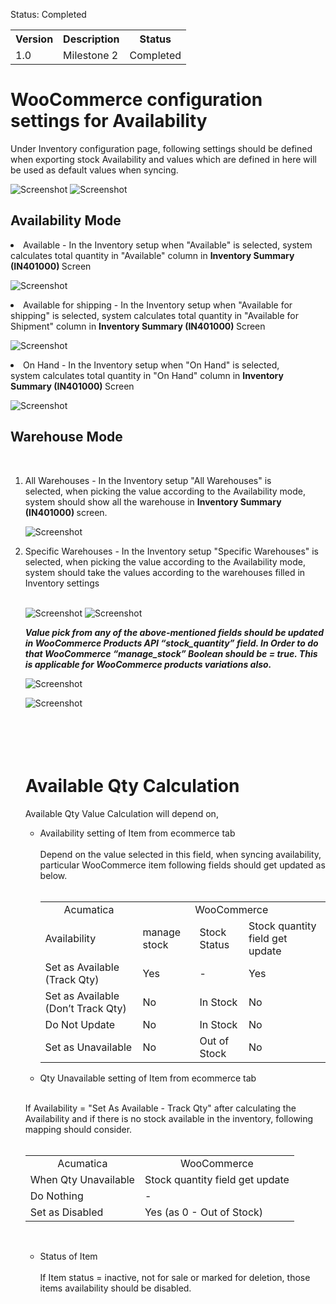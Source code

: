 
<p>Status: Completed</p>
<table>
<tbody>
<tr>
<th>Version</th>
<th>Description</th>
<th>Status</th></tr>
<tr>
<td>1.0</td>
<td>Milestone 2</td>
<td>Completed</td></tr></tbody></table>
<p><ac:structured-macro ac:macro-id="928e781e-c6f5-45f8-aa9b-a7ad69284d26" ac:name="toc" ac:schema-version="1" /></p>
<h1>WooCommerce configuration settings for Availability</h1>

<p>Under Inventory configuration page, following settings should be defined when exporting stock Availability and values which are defined in here will be used as default values when syncing.</p>

![Screenshot](/Specifications/Spec%20Images/Availability1.png) 
![Screenshot](/Specifications/Spec%20Images/Availability2.png)

<h2>Availability Mode</h2>

<li>Available - In the Inventory setup when &quot;Available&quot; is selected, system calculates total quantity in &quot;Available&quot; column in&nbsp;<strong>Inventory Summary (IN401000) </strong> Screen
  
  ![Screenshot](/Specifications/Spec%20Images/Availability3.png)
  
<li>Available for shipping - In the Inventory setup when &quot;Available for shipping&quot; is selected, system&nbsp;calculates total quantity in &quot;Available for Shipment&quot; column in&nbsp;<strong>Inventory Summary (IN401000) </strong> Screen 
  
![Screenshot](/Specifications/Spec%20Images/Availability4.png)
  
<li>On Hand -&nbsp;In the Inventory setup when &quot;On Hand&quot; is selected, system&nbsp;calculates total quantity in &quot;On Hand&quot; column in&nbsp;<strong>Inventory Summary (IN401000) </strong> Screen 
  
 ![Screenshot](/Specifications/Spec%20Images/Availability5.png)
  
<h2>Warehouse Mode</h2>
<p>&nbsp;</p>
<ol>
<li>All Warehouses -&nbsp;In the Inventory setup &quot;All Warehouses&quot; is selected,&nbsp;when picking the value according to the Availability mode, system should show all the warehouse in&nbsp;<strong>Inventory Summary (IN401000)&nbsp;</strong>screen.
  
  ![Screenshot](/Specifications/Spec%20Images/Availability6.png)
  
<li>Specific Warehouses - In the Inventory setup &quot;Specific Warehouses&quot; is selected, when picking the value according to the Availability mode, system should take the values according to the warehouses filled in Inventory settings<br /><br />
  
  ![Screenshot](/Specifications/Spec%20Images/Availability7.png)
  ![Screenshot](/Specifications/Spec%20Images/Availability8.png)
  
<p><em><strong>Value pick from any of the above-mentioned fields should be updated in WooCommerce Products API &ldquo;stock_quantity&rdquo; field. In Order to do that WooCommerce &ldquo;manage_stock&rdquo; Boolean should be = true. This is applicable for WooCommerce products variations also.</strong></em></p>

  ![Screenshot](/Specifications/Spec%20Images/Availability9.png)
  
  ![Screenshot](/Specifications/Spec%20Images/Availability10.png)
  
<h1><br /><br />Available Qty Calculation</h1>
<p>Available Qty Value Calculation will depend on,</p>
<ul>
<li>
<p>Availability setting of Item from ecommerce tab&nbsp;<br /><br />Depend on the value selected in this field, when syncing availability, particular WooCommerce item following fields should get updated as below.<br /><br /></p>
<table>
<tbody>
<tr>
<td class="highlight-grey" data-highlight-colour="grey" style="text-align: center;">Acumatica</td>
<td class="highlight-grey" colspan="3" data-highlight-colour="grey" style="text-align: center;">WooCommerce</td></tr>
<tr>
<td class="highlight-grey" data-highlight-colour="grey">Availability</td>
<td class="highlight-grey" data-highlight-colour="grey">manage stock</td>
<td class="highlight-grey" data-highlight-colour="grey">Stock Status</td>
<td class="highlight-grey" colspan="1" data-highlight-colour="grey">Stock quantity field get update</td></tr>
<tr>
<td>Set as Available (Track Qty)</td>
<td>Yes</td>
<td>-</td>
<td colspan="1">Yes</td></tr>
<tr>
<td>Set as Available (Don&rsquo;t Track Qty)</td>
<td>No</td>
<td>In Stock</td>
<td colspan="1">No</td></tr>
<tr>
<td>Do Not Update</td>
<td>No</td>
<td>In Stock</td>
<td colspan="1">No</td></tr>
<tr>
<td>Set as Unavailable</td>
<td>No</td>
<td>Out of Stock</td>
<td colspan="1">No</td></tr></tbody></table></li></ul>
<ul>
<li>Qty Unavailable setting of Item from ecommerce tab</li></ul>
<p><br />If Availability = &quot;Set As Available - Track Qty&quot; after calculating the Availability and if there is no stock available in the inventory, following mapping should consider.<br /><br /></p>
<table>
<tbody>
<tr>
<td class="highlight-grey" data-highlight-colour="grey" style="text-align: center;">Acumatica</td>
<td class="highlight-grey" data-highlight-colour="grey" style="text-align: center;">WooCommerce</td></tr>
<tr>
<td class="highlight-grey" data-highlight-colour="grey">When Qty Unavailable</td>
<td class="highlight-grey" data-highlight-colour="grey"><span>Stock quantity field get update</span></td></tr>
<tr>
<td>Do Nothing</td>
<td><span>-</span></td></tr>
<tr>
<td>Set as Disabled</td>
<td><span>Yes (as 0 - Out of Stock)</span></td></tr></tbody></table>
<p>&nbsp;</p>
<ul>
<li>Status of Item<br /><br />If Item status = inactive, not for sale or marked for deletion, those items availability should be disabled.&nbsp;<br /><br /><br />
